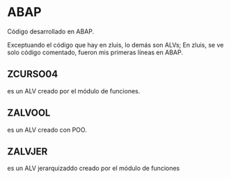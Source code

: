 # ABAP
Código desarrollado en ABAP. 


Exceptuando el código que hay en zluis, lo demás son ALVs;
En zluis, se ve solo código comentado, fueron mis primeras líneas en ABAP.

## ZCURSO04 
  es un ALV creado por el módulo de funciones.
  
## ZALVOOL
  es un ALV creado con POO.
  
## ZALVJER
  es un ALV jerarquizaddo creado por el módulo de funciones
